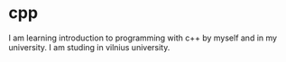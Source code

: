 # cpp
I am learning introduction to programming with c++ by myself and in my university. I am studing in vilnius university.

